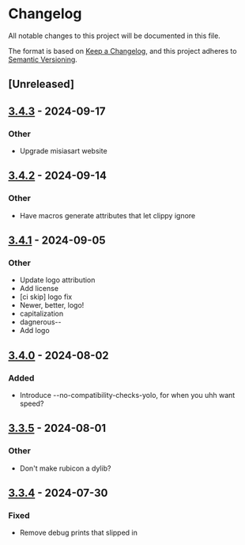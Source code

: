 # Changelog
All notable changes to this project will be documented in this file.

The format is based on [Keep a Changelog](https://keepachangelog.com/en/1.0.0/),
and this project adheres to [Semantic Versioning](https://semver.org/spec/v2.0.0.html).

## [Unreleased]

## [3.4.3](https://github.com/bearcove/rubicon/compare/v3.4.2...v3.4.3) - 2024-09-17

### Other

- Upgrade misiasart website

## [3.4.2](https://github.com/bearcove/rubicon/compare/v3.4.1...v3.4.2) - 2024-09-14

### Other

- Have macros generate attributes that let clippy ignore

## [3.4.1](https://github.com/bearcove/rubicon/compare/v3.4.0...v3.4.1) - 2024-09-05

### Other
- Update logo attribution
- Add license
- [ci skip] logo fix
- Newer, better, logo!
- capitalization
- dagnerous--
- Add logo

## [3.4.0](https://github.com/bearcove/rubicon/compare/v3.3.5...v3.4.0) - 2024-08-02

### Added
- Introduce --no-compatibility-checks-yolo, for when you uhh want speed?

## [3.3.5](https://github.com/bearcove/rubicon/compare/v3.3.4...v3.3.5) - 2024-08-01

### Other
- Don't make rubicon a dylib?

## [3.3.4](https://github.com/bearcove/rubicon/compare/v3.3.3...v3.3.4) - 2024-07-30

### Fixed
- Remove debug prints that slipped in
